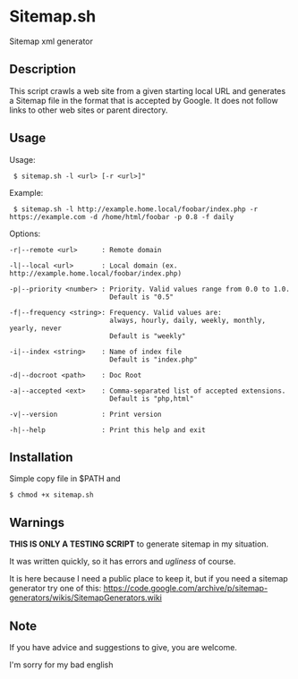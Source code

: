 # Sitemap.sh

Sitemap xml generator

## Description

This script crawls a web site from a given starting local URL and generates a Sitemap file in the format that is accepted by Google.
It does not follow links to other web sites or parent directory.

## Usage

  Usage:

     $ sitemap.sh -l <url> [-r <url>]"

  Example:

     $ sitemap.sh -l http://example.home.local/foobar/index.php -r https://example.com -d /home/html/foobar -p 0.8 -f daily

  Options:

    -r|--remote <url>      : Remote domain

    -l|--local <url>       : Local domain (ex. http://example.home.local/foobar/index.php)

    -p|--priority <number> : Priority. Valid values range from 0.0 to 1.0.
                             Default is "0.5"

    -f|--frequency <string>: Frequency. Valid values are:
                             always, hourly, daily, weekly, monthly, yearly, never
                             Default is "weekly"

    -i|--index <string>    : Name of index file
                             Default is "index.php"

    -d|--docroot <path>    : Doc Root

    -a|--accepted <ext>    : Comma-separated list of accepted extensions.
                             Default is "php,html"

    -v|--version           : Print version

    -h|--help              : Print this help and exit

## Installation

Simple copy file in $PATH and

    $ chmod +x sitemap.sh

## Warnings

**THIS IS ONLY A TESTING SCRIPT** to generate sitemap in my situation.

It was written quickly, so it has errors and *ugliness* of course.

It is here because I need a public place to keep it, but if you need a sitemap generator try one of this:
https://code.google.com/archive/p/sitemap-generators/wikis/SitemapGenerators.wiki

## Note

If you have advice and suggestions to give, you are welcome.

I'm sorry for my bad english

